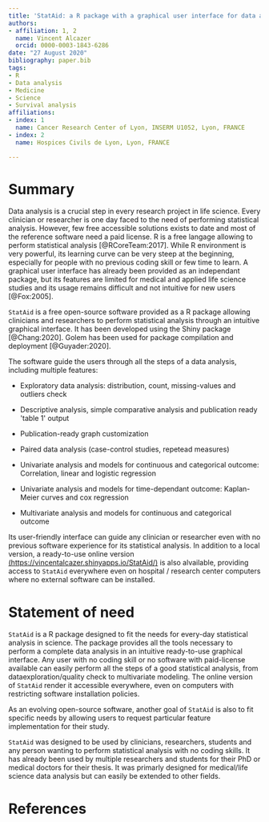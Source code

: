 ```yaml
---
title: 'StatAid: a R package with a graphical user interface for data analysis'
authors:
- affiliation: 1, 2
  name: Vincent Alcazer
  orcid: 0000-0003-1843-6286
date: "27 August 2020"
bibliography: paper.bib
tags:
- R
- Data analysis
- Medicine
- Science
- Survival analysis
affiliations:
- index: 1
  name: Cancer Research Center of Lyon, INSERM U1052, Lyon, FRANCE
- index: 2
  name: Hospices Civils de Lyon, Lyon, FRANCE

---
```


# Summary

Data analysis is a crucial step in every research project in life science. Every clinician or researcher is one day faced to the need of performing statistical analysis. However, few free accessible solutions exists to date and most of the reference software need a paid license. R is a free langage allowing to perform statistical analysis [@RCoreTeam:2017].
While R environment is very powerful, its learning curve can be very steep at the beginning, especially for people with no previous coding skill or few time to learn. A graphical user interface has already been provided as an independant package, but its features are limited for medical and applied life science studies and its usage remains difficult and not intuitive for new users [@Fox:2005]. 

`StatAid` is a free open-source software provided as a R package allowing clinicians and researchers to perform statistical analysis through an intuitive graphical interface. It has been developed  using the Shiny package [@Chang:2020]. Golem has been used for package compilation and deployment [@Guyader:2020].

The software guide the users through all the steps of a data analysis, including multiple features:

- Exploratory data analysis: distribution, count, missing-values and outliers check

- Descriptive analysis, simple comparative analysis and publication ready 'table 1' output 

- Publication-ready graph customization 

- Paired data analysis (case-control studies, repetead measures)

- Univariate analysis and models for continuous and categorical outcome: Correlation, linear and logistic regression 

- Univariate analysis and models for time-dependant outcome: Kaplan-Meier curves and cox regression 

- Multivariate analysis and models for continuous and categorical outcome 

Its user-friendly interface can guide any clinician or researcher even with no previous software experience for its statistical analysis. In addition to a local version, a ready-to-use online version [(https://vincentalcazer.shinyapps.io/StatAid/)](https://vincentalcazer.shinyapps.io/StatAid/) is also alvailable, providing access to `StatAid` everywhere even on hospital / research center computers where no external software can be installed.
 

# Statement of need 

`StatAid` is a R package designed to fit the needs for every-day statistical analysis in science. The package provides all the tools necessary to perform a complete data analysis in an intuitive ready-to-use graphical interface. Any user with no coding skill or no software with paid-license available can easily perform all the steps of a good statistical analysis, from dataexploration/quality check to multivariate modeling. The online version of `StatAid` render it accessible everywhere, even on computers with restricting software installation policies.

As an evolving open-source software, another goal of `StatAid` is also to fit specific needs by allowing users to request particular feature implementation for their study.

`StatAid` was designed to be used by clinicians, researchers, students and any person wanting to perform statistical analysis with no coding skills. It has already been used by multiple researchers and students for their PhD or medical doctors for their thesis. It was primarly designed for medical/life science data analysis but can easily be extended to other fields.


# References